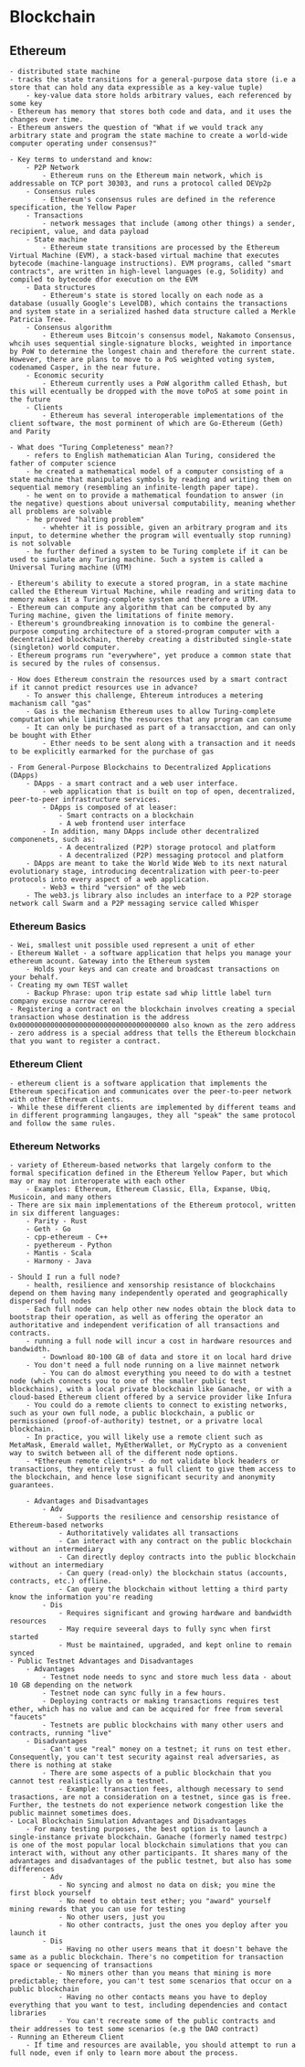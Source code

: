# Blockchain
## Ethereum
    - distributed state machine
    - tracks the state transitions for a general-purpose data store (i.e a store that can hold any data expressible as a key-value tuple)
        - key-value data store holds arbitrary values, each referenced by some key
    - Ethereum has memory that stores both code and data, and it uses the changes over time.
    - Ethereum answers the question of "What if we vould track any arbitrary state and program the state machine to create a world-wide computer operating under consensus?"

    - Key terms to understand and know:
        - P2P Network 
            - Ethereum runs on the Ethereum main network, which is addressable on TCP port 30303, and runs a protocol called DEVp2p
        - Consensus rules 
            - Ethereum's consensus rules are defined in the reference specification, the Yellow Paper
        - Transactions 
            - network messages that include (among other things) a sender, recipient, value, and data payload
        - State machine 
            - Ethereum state transitions are processed by the Ethereum Virtual Machine (EVM), a stack-based virtual machine that executes bytecode (machine-language instructions). EVM programs, called "smart contracts", are written in high-level languages (e.g, Solidity) and compiled to bytecode dfor execution on the EVM
        - Data structures 
            - Ethereum's state is stored locally on each node as a database (usually Google's LevelDB), which contains the transactions and system state in a serialized hashed data structure called a Merkle Patricia Tree.
        - Consensus algorithm
            - Ethereum uses Bitcoin's consensus model, Nakamoto Consensus, whcih uses sequential single-signature blocks, weighted in importance by PoW to determine the longest chain and therefore the current state. However, there are plans to move to a PoS weighted voting system, codenamed Casper, in the near future.
        - Economic security
            - Ethereum currently uses a PoW algorithm called Ethash, but this will ecentually be dropped with the move toPoS at some point in the future
        - Clients
            - Ethereum has several interoperable implementations of the client software, the most porminent of which are Go-Ethereum (Geth) and Parity

    - What does "Turing Completeness" mean??
        - refers to English mathematician Alan Turing, considered the father of computer science
        - he created a mathematical model of a computer consisting of a state machine that manipulates symbols by reading and writing them on sequential memory (resembling an infinite-length paper tape).
        - he went on to provide a mathematical foundation to answer (in the negative) questions about universal computability, meaning whether all problems are solvable
        - he proved "halting problem"
            - whehter it is possible, given an arbitrary program and its input, to determine whether the program will eventually stop running) is not solvable
        - he further defined a system to be Turing complete if it can be used to simulate any Turing machine. Such a system is called a Universal Turing machine (UTM)

    - Ethereum's ability to execute a stored program, in a state machine called the Ethereum Virtual Machine, while reading and writing data to memory makes it a Turing-complete system and therefore a UTM.
    - Ethereum can compute any algorithm that can be computed by any Turing machine, given the limitations of finite memory.
    - Ethereum's groundbreaking innovation is to combine the general-purpose computing architecture of a stored-program computer with a decentralized blockchain, thereby creating a distributed single-state (singleton) world computer.
    - Ethereum programs run "everywhere", yet produce a common state that is secured by the rules of consensus.

    - How does Ethereum constrain the resources used by a smart contract if it cannot predict resources use in advance?
        - To answer this challenge, Ehtereum introduces a metering machanism call "gas"
        - Gas is the mechanism Ethereum uses to allow Turing-complete computation while limiting the resources that any program can consume
        - It can only be purchased as part of a transacction, and can only be bought with Ether
            - Ether needs to be sent along with a transaction and it needs to be explicitly earmarked for the purchase of gas

    - From General-Purpose Blockchains to Decentralized Applications (DApps)
        - DApps - a smart contract and a web user interface.
            - web application that is built on top of open, decentralized, peer-to-peer infrastructure services.
            - DApps is composed of at leaser:
                - Smart contracts on a blockchain
                - A web frontend user interface
            - In addition, many DApps include other decentralized componenets, such as:
                - A decentralized (P2P) storage protocol and platform
                - A decentralized (P2P) messaging protocol and platform
        - DApps are meant to take the World Wide Web to its next natural evolutionary stage, introducing decentralization with peer-to-peer protocols into every aspect of a web application.
            - Web3 = third "version" of the web
        - The web3.js library also includes an interface to a P2P storage network call Swarm and a P2P messaging service called Whisper


### Ethereum Basics
    - Wei, smallest unit possible used represent a unit of ether
    - Ethereum Wallet - a software application that helps you manage your ethereum acount. Gateway into the Ethereum system
        - Holds your keys and can create and broadcast transactions on your behalf.
    - Creating my own TEST wallet
        - Backup Phrase: upon trip estate sad whip little label turn company excuse narrow cereal
    - Registering a contract on the blockchain involves creating a special transaction whose destination is the address 0x0000000000000000000000000000000000000 also known as the zero address
    - zero address is a special address that tells the Ethereum blockchain that you want to register a contract.

### Ethereum Client
    - ethereum client is a software application that implements the Ethereum specification and communicates over the peer-to-peer network with other Ethereum clients.
    - While these different clients are implemented by different teams and in different programming langauges, they all "speak" the same protocol and follow the same rules.

### Ethereum Networks
    - variety of Ethereum-based networks that largely conform to the formal specification defined in the Ethereum Yellow Paper, but which may or may not interoperate with each other
        - Examples: Ethereum, Ethereum Classic, Ella, Expanse, Ubiq, Musicoin, and many others
    - There are six main implementations of the Ethereum protocol, written in six different languages:
        - Parity - Rust
        - Geth - Go
        - cpp-ethereum - C++
        - pyethereum - Python
        - Mantis - Scala
        - Harmony - Java
    
    - Should I run a full node?
        - health, resilience and xensorship resistance of blockchains depend on them having many independently operated and geographically dispersed full nodes
        - Each full node can help other new nodes obtain the block data to bootstrap their operation, as well as offering the operator an authoritative and independent verification of all transactions and contracts.
        - running a full node will incur a cost in hardware resources and bandwidth.
            - Download 80-100 GB of data and store it on local hard drive
        - You don't need a full node running on a live mainnet network
            - You can do almost everything you neeed to do with a testnet node (which connects you to one of the smaller public test blockchains), with a local private blockchain like Ganache, or with a cloud-based Ethereum client offered by a service provider like Infura
        - You could do a remote clients to connect to existing networks, such as your own full node, a public blockchain, a public or permissioned (proof-of-authority) testnet, or a privatre local blockchain.
        - In practice, you will likely use a remote client such as MetaMask, Emerald wallet, MyEtherWallet, or MyCrypto as a convenient way to switch between all of the different node options.
        - *Ethereum remote clients* - do not validate block headers or transactions, they entirely trust a full client to give them access to the blockchain, and hence lose significant security and anonymity guarantees.

        - Advantages and Disadvantages
            - Adv
                - Supports the resilience and censorship resistance of Ethereum-based networks
                - Authoritatively validates all transactions
                - Can interact with any contract on the public blockchain without an intermediary
                - Can directly deploy contracts into the public blockchain without an intermediary
                - Can query (read-only) the blockchain status (accounts, contracts, etc.) offline.
                - Can query the blockchain without letting a third party know the information you're reading
            - Dis
                - Requires significant and growing hardware and bandwidth resources
                - May require seveeral days to fully sync when first started
                - Must be maintained, upgraded, and kept online to remain synced
    - Public Testnet Advantages and Disadvantages
        - Advantages
            - Testnet node needs to sync and store much less data - about 10 GB depending on the network
            - Testnet node can sync fully in a few hours.
            - Deploying contracts or making transactions requires test ether, which has no value and can be acquired for free from several "faucets"
            - Testnets are public blockchains with many other users and contracts, running "live"
        - Disadvantages
            - Can't use "real" money on a testnet; it runs on test ether. Consequently, you can't test security against real adversaries, as there is nothing at stake
            - There are some aspects of a public blockchain that you cannot test realistically on a testnet.
                - Example: transaction fees, although necessary to send trasactions, are not a consideration on a testnet, since gas is free. Further, the testnets do not experience network congestion like the public mainnet sometimes does.
    - Local Blockchain Simulation Advantages and Disadvantages
        - For many testing purposes, the best option is to launch a single-instance private blockchain. Ganache (formerly named testrpc) is one of the most popular local blockchain simulations that you can interact with, without any other participants. It shares many of the advantages and disadvantages of the public testnet, but also has some differences
            - Adv
                - No syncing and almost no data on disk; you mine the first block yourself
                - No need to obtain test ether; you "award" yourself mining rewards that you can use for testing
                - No other users, just you
                - No other contracts, just the ones you deploy after you launch it
            - Dis
                - Having no other users means that it doesn't behave the same as a public blockchain. There's no competition for transaction space or sequencing of transactions
                - No miners other than you means that mining is more predictable; therefore, you can't test some scenarios that occur on a public blockchain
                - Having no other contacts means you have to deploy everything that you want to test, including dependencies and contact libraries
                - You can't recreate some of the public contracts and their addresses to test some scenarios (e.g the DAO contract)
    - Running an Ethereum Client
        - If time and resources are available, you should attempt to run a full node, even if only to learn more about the process.

    

